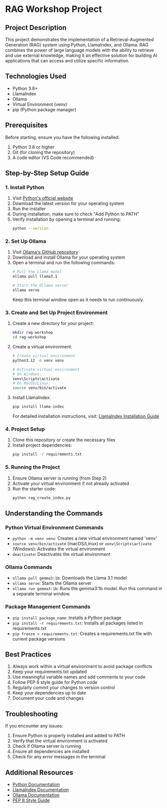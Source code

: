 # RAG Workshop Project

## Project Description
This project demonstrates the implementation of a Retrieval-Augmented Generation (RAG) system using Python, LlamaIndex, and Ollama. RAG combines the power of large language models with the ability to retrieve and use external knowledge, making it an effective solution for building AI applications that can access and utilize specific information.

## Technologies Used
- Python 3.8+
- LlamaIndex
- Ollama
- Virtual Environment (venv)
- pip (Python package manager)

## Prerequisites
Before starting, ensure you have the following installed:
1. Python 3.8 or higher
2. Git (for cloning the repository)
3. A code editor (VS Code recommended)

## Step-by-Step Setup Guide

### 1. Install Python
1. Visit [Python's official website](https://www.python.org/downloads/)
2. Download the latest version for your operating system
3. Run the installer
4. During installation, make sure to check "Add Python to PATH"
5. Verify installation by opening a terminal and running:
   ```bash
   python --version
   ```

### 2. Set Up Ollama
1. Visit [Ollama's GitHub repository](https://github.com/ollama/ollama)
2. Download and install Ollama for your operating system
3. Open a terminal and run the following commands:
   ```bash
   # Pull the Llama model
   ollama pull llama3.1
   
   # Start the Ollama server
   ollama serve
   ```
   Keep this terminal window open as it needs to run continuously.

### 3. Create and Set Up Project Environment
1. Create a new directory for your project:
   ```bash
   mkdir rag-workshop
   cd rag-workshop
   ```

2. Create a virtual environment:
   ```bash
   # Create virtual environment
   python3.12 -m venv venv
   
   # Activate virtual environment
   # On Windows:
   venv\Scripts\activate
   # On macOS/Linux:
   source venv/bin/activate
   ```

3. Install LlamaIndex:
   ```bash
   pip install llama-index
   ```
   For detailed installation instructions, visit: [LlamaIndex Installation Guide](https://docs.llamaindex.ai/en/stable/getting_started/installation/)

### 4. Project Setup
1. Clone this repository or create the necessary files
2. Install project dependencies:
   ```bash
   pip install -r requirements.txt
   ```

### 5. Running the Project
1. Ensure Ollama server is running (from Step 2)
2. Activate your virtual environment if not already activated
3. Run the starter code:
   ```bash
   python rag_create_index.py
   ```

## Understanding the Commands

### Python Virtual Environment Commands
- `python -m venv venv`: Creates a new virtual environment named 'venv'
- `source venv/bin/activate` (macOS/Linux) or `venv\Scripts\activate` (Windows): Activates the virtual environment
- `deactivate`: Deactivates the virtual environment

### Ollama Commands
- `ollama pull gemma3:1b`: Downloads the Llama 3.1 model
- `ollama serve`: Starts the Ollama server
- `ollama run gemma3:1b`: Runs the gemma3:1b model. Run this command in a separate terminal window.

### Package Management Commands
- `pip install package_name`: Installs a Python package
- `pip install -r requirements.txt`: Installs all packages listed in requirements.txt
- `pip freeze > requirements.txt`: Creates a requirements.txt file with current package versions

## Best Practices
1. Always work within a virtual environment to avoid package conflicts
2. Keep your requirements.txt updated
3. Use meaningful variable names and add comments to your code
4. Follow PEP 8 style guide for Python code
5. Regularly commit your changes to version control
6. Keep your dependencies up to date
7. Document your code and changes

## Troubleshooting
If you encounter any issues:
1. Ensure Python is properly installed and added to PATH
2. Verify that the virtual environment is activated
3. Check if Ollama server is running
4. Ensure all dependencies are installed
5. Check for any error messages in the terminal

## Additional Resources
- [Python Documentation](https://docs.python.org/)
- [LlamaIndex Documentation](https://docs.llamaindex.ai/)
- [Ollama Documentation](https://github.com/ollama/ollama)
- [PEP 8 Style Guide](https://peps.python.org/pep-0008/)
